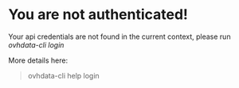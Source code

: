 # You are not authenticated!

Your api credentials are not found in the current context, please run *ovhdata-cli login*

More details here:
> ovhdata-cli help login
